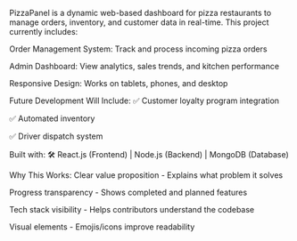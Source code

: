 PizzaPanel is a dynamic web-based dashboard for pizza restaurants to manage orders, inventory, and customer data in real-time. This project currently includes:

Order Management System: Track and process incoming pizza orders

Admin Dashboard: View analytics, sales trends, and kitchen performance

Responsive Design: Works on tablets, phones, and desktop

Future Development Will Include:
✅ Customer loyalty program integration

✅ Automated inventory 

✅ Driver dispatch system

Built with:
🛠️ React.js (Frontend) | Node.js (Backend) | MongoDB (Database)

Why This Works:
Clear value proposition - Explains what problem it solves

Progress transparency - Shows completed and planned features

Tech stack visibility - Helps contributors understand the codebase

Visual elements - Emojis/icons improve readability
